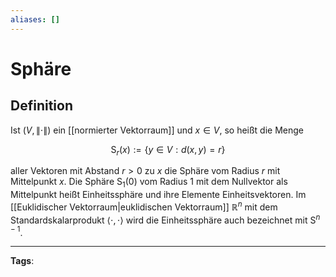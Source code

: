 ```yaml
---
aliases: []
---
```


# Sphäre

## Definition

Ist $(V,\|\cdot\|)$ ein [[normierter Vektorraum]] und $x \in V$, so heißt die Menge

$$
\mathrm{S}_{r}(x):=\{y \in V: d(x, y)=r\}
$$

aller Vektoren mit Abstand $r>0$ zu $x$ die Sphäre vom Radius $r$ mit Mittelpunkt $x$. Die Sphäre $\mathrm{S}_{1}(0)$ vom Radius 1 mit dem Nullvektor als Mittelpunkt heißt Einheitssphäre und ihre Elemente Einheitsvektoren.
Im [[Euklidischer Vektorraum|euklidischen Vektorraum]] $\mathbb{R}^{n}$ mit dem Standardskalarprodukt $\langle\cdot, \cdot\rangle$ wird die Einheitssphäre auch bezeichnet mit $\mathrm{S}^{n-1}$.

---

**Tags**:

